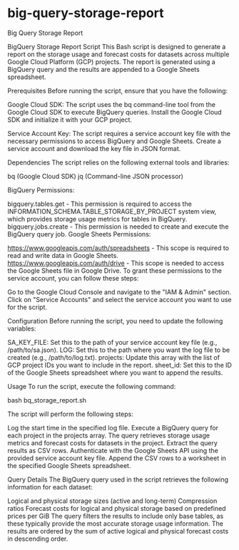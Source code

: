 # big-query-storage-report
Big Query Storage Report

BigQuery Storage Report Script
This Bash script is designed to generate a report on the storage usage and forecast costs for datasets across multiple Google Cloud Platform (GCP) projects. The report is generated using a BigQuery query and the results are appended to a Google Sheets spreadsheet.

Prerequisites
Before running the script, ensure that you have the following:

Google Cloud SDK: The script uses the bq command-line tool from the Google Cloud SDK to execute BigQuery queries. Install the Google Cloud SDK and initialize it with your GCP project.

Service Account Key: The script requires a service account key file with the necessary permissions to access BigQuery and Google Sheets. Create a service account and download the key file in JSON format.

Dependencies
The script relies on the following external tools and libraries:

bq (Google Cloud SDK)
jq (Command-line JSON processor)

BigQuery Permissions:

bigquery.tables.get - This permission is required to access the INFORMATION_SCHEMA.TABLE_STORAGE_BY_PROJECT system view, which provides storage usage metrics for tables in BigQuery.
bigquery.jobs.create - This permission is needed to create and execute the BigQuery query job.
Google Sheets Permissions:

https://www.googleapis.com/auth/spreadsheets - This scope is required to read and write data in Google Sheets.
https://www.googleapis.com/auth/drive - This scope is needed to access the Google Sheets file in Google Drive.
To grant these permissions to the service account, you can follow these steps:

Go to the Google Cloud Console and navigate to the "IAM & Admin" section.
Click on "Service Accounts" and select the service account you want to use for the script.

Configuration
Before running the script, you need to update the following variables:

SA_KEY_FILE: Set this to the path of your service account key file (e.g., /path/to/sa.json).
LOG: Set this to the path where you want the log file to be created (e.g., /path/to/log.txt).
projects: Update this array with the list of GCP project IDs you want to include in the report.
sheet_id: Set this to the ID of the Google Sheets spreadsheet where you want to append the results.

Usage
To run the script, execute the following command:

bash bq_storage_report.sh


The script will perform the following steps:

Log the start time in the specified log file.
Execute a BigQuery query for each project in the projects array. The query retrieves storage usage metrics and forecast costs for datasets in the project.
Extract the query results as CSV rows.
Authenticate with the Google Sheets API using the provided service account key file.
Append the CSV rows to a worksheet in the specified Google Sheets spreadsheet.

Query Details
The BigQuery query used in the script retrieves the following information for each dataset:

Logical and physical storage sizes (active and long-term)
Compression ratios
Forecast costs for logical and physical storage based on predefined prices per GiB
The query filters the results to include only base tables, as these typically provide the most accurate storage usage information. The results are ordered by the sum of active logical and physical forecast costs in descending order.


